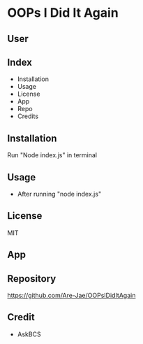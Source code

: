 # OOPs I Did It Again





## User




## Index 

- Installation 
- Usage 
- License
- App
- Repo
- Credits 

## Installation 

Run "Node index.js" in terminal 


## Usage 

- After running "node index.js" 

## License 

MIT

## App 


## Repository

https://github.com/Are-Jae/OOPsIDidItAgain 


## Credit 

- AskBCS





